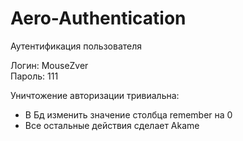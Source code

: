 # Aero-Authentication
Аутентификация пользователя

Логин: MouseZver  
Пароль: 111

Уничтожение авторизации тривиальна:
- В Бд изменить значение столбца remember на 0
- Все остальные действия сделает Akame
